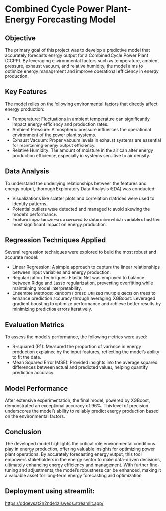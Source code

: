 # Combined Cycle Power Plant- Energy Forecasting Model
## Objective
The primary goal of this project was to develop a predictive model that accurately forecasts energy output for a Combined Cycle Power Plant (CCPP). By leveraging environmental factors such as temperature, ambient pressure, exhaust vacuum, and relative humidity, the model aims to optimize energy management and improve operational efficiency in energy production.

## Key Features
The model relies on the following environmental factors that directly affect energy production:

- Temperature: Fluctuations in ambient temperature can significantly impact energy efficiency and production rates.
- Ambient Pressure: Atmospheric pressure influences the operational environment of the power plant systems.
- Exhaust Vacuum: Proper vacuum levels in exhaust systems are essential for maintaining energy output efficiency.
- Relative Humidity: The amount of moisture in the air can alter energy production efficiency, especially in systems sensitive to air density.
## Data Analysis
To understand the underlying relationships between the features and energy output, thorough Exploratory Data Analysis (EDA) was conducted:

- Visualizations like scatter plots and correlation matrices were used to identify patterns.
- Potential outliers were detected and managed to avoid skewing the model’s performance.
- Feature importance was assessed to determine which variables had the most significant impact on energy production.
## Regression Techniques Applied
Several regression techniques were explored to build the most robust and accurate model:

- Linear Regression: A simple approach to capture the linear relationships between input variables and energy production.
- Regularization Techniques:
Elastic Net was employed to balance between Ridge and Lasso regularization, preventing overfitting while maintaining model interpretability.
- Ensemble Methods:
Random Forest: Utilized multiple decision trees to enhance prediction accuracy through averaging.
XGBoost: Leveraged gradient boosting to optimize performance and achieve better results by minimizing prediction errors iteratively.
## Evaluation Metrics
To assess the model’s performance, the following metrics were used:

- R-squared (R²): Measured the proportion of variance in energy production explained by the input features, reflecting the model’s ability to fit the data.
- Mean Squared Error (MSE): Provided insights into the average squared differences between actual and predicted values, helping quantify prediction accuracy.
## Model Performance
After extensive experimentation, the final model, powered by XGBoost, demonstrated an exceptional accuracy of 96%. This level of precision underscores the model’s ability to reliably predict energy production based on the environmental factors.

## Conclusion
The developed model highlights the critical role environmental conditions play in energy production, offering valuable insights for optimizing power plant operations. By accurately forecasting energy output, this tool empowers stakeholders in the energy sector to make data-driven decisions, ultimately enhancing energy efficiency and management. With further fine-tuning and adjustments, the model’s robustness can be enhanced, making it a valuable asset for long-term energy forecasting and optimization
## Deployment using streamlit:
https://ddqevsat2n2nde4zlsweos.streamlit.app/
